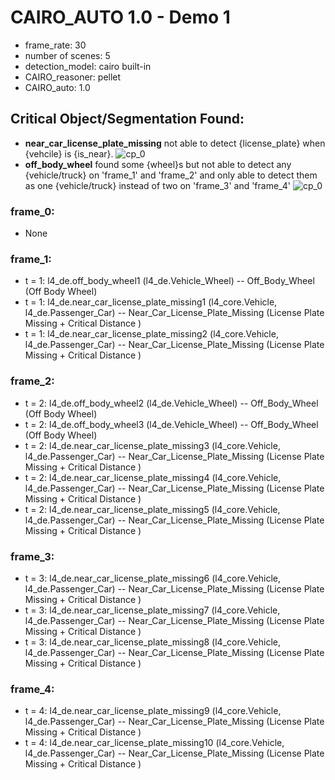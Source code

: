 # CAIRO_AUTO 1.0 - Demo 1
- frame_rate: 30
- number of scenes: 5
- detection_model: cairo built-in
- CAIRO_reasoner: pellet
- CAIRO_auto: 1.0

## Critical Object/Segmentation Found:
- **near_car_license_plate_missing** not able to detect {license_plate} when {vehcile} is {is_near}. ![cp_0](demo/demo_1.0/demo_1/visualization/cp_0.png)
- **off_body_wheel** found some {wheel}s but not able to detect any {vehicle/truck} on 'frame_1' and 'frame_2' and only able to detect them as one {vehicle/truck} instead of two on 'frame_3' and 'frame_4'  ![cp_0](demo/demo_1.0/demo_1/visualization/cp_1.png)


### frame_0:
* None

### frame_1:
* t = 1: l4_de.off_body_wheel1 (l4_de.Vehicle_Wheel) -- Off_Body_Wheel (Off Body Wheel)
* t = 1: l4_de.near_car_license_plate_missing1 (l4_core.Vehicle, l4_de.Passenger_Car) -- Near_Car_License_Plate_Missing (License Plate Missing + Critical Distance )
* t = 1: l4_de.near_car_license_plate_missing2 (l4_core.Vehicle, l4_de.Passenger_Car) -- Near_Car_License_Plate_Missing (License Plate Missing + Critical Distance )

### frame_2:
* t = 2: l4_de.off_body_wheel2 (l4_de.Vehicle_Wheel) -- Off_Body_Wheel (Off Body Wheel)
* t = 2: l4_de.off_body_wheel3 (l4_de.Vehicle_Wheel) -- Off_Body_Wheel (Off Body Wheel)
* t = 2: l4_de.near_car_license_plate_missing3 (l4_core.Vehicle, l4_de.Passenger_Car) -- Near_Car_License_Plate_Missing (License Plate Missing + Critical Distance )
* t = 2: l4_de.near_car_license_plate_missing4 (l4_core.Vehicle, l4_de.Passenger_Car) -- Near_Car_License_Plate_Missing (License Plate Missing + Critical Distance )
* t = 2: l4_de.near_car_license_plate_missing5 (l4_core.Vehicle, l4_de.Passenger_Car) -- Near_Car_License_Plate_Missing (License Plate Missing + Critical Distance )

### frame_3:
* t = 3: l4_de.near_car_license_plate_missing6 (l4_core.Vehicle, l4_de.Passenger_Car) -- Near_Car_License_Plate_Missing (License Plate Missing + Critical Distance )
* t = 3: l4_de.near_car_license_plate_missing7 (l4_core.Vehicle, l4_de.Passenger_Car) -- Near_Car_License_Plate_Missing (License Plate Missing + Critical Distance )
* t = 3: l4_de.near_car_license_plate_missing8 (l4_core.Vehicle, l4_de.Passenger_Car) -- Near_Car_License_Plate_Missing (License Plate Missing + Critical Distance )


### frame_4:
* t = 4: l4_de.near_car_license_plate_missing9 (l4_core.Vehicle, l4_de.Passenger_Car) -- Near_Car_License_Plate_Missing (License Plate Missing + Critical Distance )
* t = 4: l4_de.near_car_license_plate_missing10 (l4_core.Vehicle, l4_de.Passenger_Car) -- Near_Car_License_Plate_Missing (License Plate Missing + Critical Distance )

